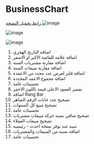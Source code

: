 # BusinessChart

[رابط تحميل النسخة
](https://github.com/BasheirHassan/BusinessChart/releases)
![image](https://github.com/BasheirHassan/BusinessChart/assets/6355712/e9f5c805-e28c-433e-9504-e903e08c1e94)


![image](https://github.com/BasheirHassan/BusinessChart/assets/6355712/893eb428-313f-458f-85da-544632fc5229)

![image](https://github.com/BasheirHassan/BusinessChart/assets/6355712/bb2cac4a-ea40-4cef-9ccf-31a4dfc99c89)




1. اضافة التاريخ الهجري
2. اضافة علامة للقائمة الاكبر او الاصغر
3. اضافة مقارنة مشتريات السنة
4. اضافة مقارنة مبيعات السنة
5. اضافة فلتر لعرض عدد محدد من الاعمدة
6. اضافة مجموع الاعمد المحددة
7. تحسينات عامة
8. تمميز العمود الاعلى قيمة باللون الاحمر
9. اضافة Rang Bar
10. تصحيح عدد خانات الرقم الضاهر
11. تصحيح مبيع كل السنوات
12. تحسينات عامة
13. تصحيح صافي نسبة حركة مبيعات مشتريات
14. تصحيح مبيعات العملاء
15. تنبيه عند توفر نسخة احدث - رئيسية
16. اضافة نسبة من المبيعات والمشتريات
17. تحسينات عامة
